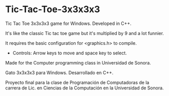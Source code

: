 # Tic-Tac-Toe-3x3x3x3
Tic Tac Toe 3x3x3x3 game for Windows. Developed in C++.

It's like the classic Tic tac toe game but it's multiplied by 9 and a lot funnier.

It requires the basic configuration for <graphics.h> to compile.

- Controls: Arrow keys to move and space key to select.


Made for the Computer programming class in Universidad de Sonora.

Gato 3x3x3x3 para Windows. Desarrollado en C++.

Proyecto final para la clase de Programación de Computadoras de la carrera de Lic. en Ciencias de la Computación en la Universidad de Sonora.
